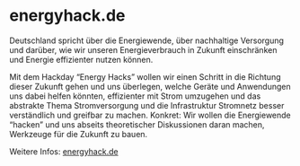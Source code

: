 energyhack.de
=============

Deutschland spricht über die Energiewende, über nachhaltige Versorgung und darüber, wie wir unseren Energieverbrauch in Zukunft einschränken und Energie effizienter nutzen können.

Mit dem Hackday “Energy Hacks” wollen wir einen Schritt in die Richtung dieser Zukunft gehen und uns überlegen, welche Geräte und Anwendungen uns dabei helfen könnten, effizienter mit Strom umzugehen und das abstrakte Thema Stromversorgung und die Infrastruktur Stromnetz besser verständlich und greifbar zu machen. Konkret: Wir wollen die Energiewende “hacken” und uns abseits theoretischer Diskussionen daran machen, Werkzeuge für die Zukunft zu bauen.

Weitere Infos: [energyhack.de](https://energyhack.de)
